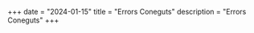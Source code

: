 +++
date        = "2024-01-15"
title       = "Errors Coneguts"
description = "Errors Coneguts"
+++


